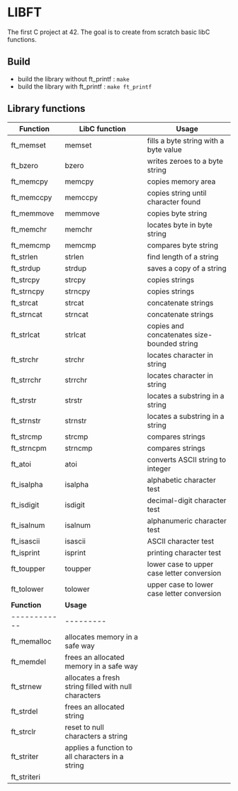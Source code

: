 # LIBFT

The first C project at 42. The goal is to create from scratch basic libC functions.

## Build

- build the library without ft_printf :
	`make`
- build the library with ft_printf :
	`make ft_printf`

## Library functions

| **Function** | **LibC function** | **Usage** |
| ------------ | --- | --------- |
|ft\_memset|memset|fills a byte string with a byte value|
|ft\_bzero|bzero|writes zeroes to a byte string|
|ft\_memcpy|memcpy|copies memory area|
|ft\_memccpy|memccpy|copies string until character found|
|ft\_memmove|memmove|copies byte string|
|ft\_memchr|memchr|locates byte in byte string|
|ft\_memcmp|memcmp|compares byte string|
|ft\_strlen|strlen|find length of a string|
|ft\_strdup|strdup|saves a copy of a string|
|ft\_strcpy|strcpy|copies strings|
|ft\_strncpy|strncpy|copies strings|
|ft\_strcat|strcat|concatenate strings|
|ft\_strncat|strncat|concatenate strings|
|ft\_strlcat|strlcat|copies and concatenates size-bounded string|
|ft\_strchr|strchr|locates character in string|
|ft\_strrchr|strrchr|locates character in string|
|ft\_strstr|strstr|locates a substring in a string|
|ft\_strnstr|strnstr|locates a substring in a string|
|ft\_strcmp|strcmp|compares strings|
|ft\_strncpm|strncmp|compares strings|
|ft\_atoi|atoi|converts ASCII string to integer|
|ft\_isalpha|isalpha|alphabetic character test|
|ft\_isdigit|isdigit|decimal-digit character test|
|ft\_isalnum|isalnum|alphanumeric character test|
|ft\_isascii|isascii|ASCII character test|
|ft\_isprint|isprint|printing character test|
|ft\_toupper|toupper|lower case to upper case letter conversion|
|ft\_tolower|tolower|upper case to lower case letter conversion|
| **Function** | **Usage** |
| ------------ | --------- |
|ft\_memalloc|allocates memory in a safe way|
|ft\_memdel|frees an allocated memory in a safe way|
|ft\_strnew|allocates a fresh string filled with null characters|
|ft\_strdel|frees an allocated string|
|ft\_strclr|reset to null characters a string|
|ft\_striter|applies a function to all characters in a string|
|ft\_striteri||
